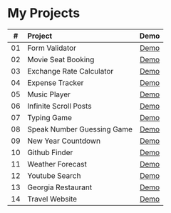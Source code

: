 # My Projects

|  #  |    Project     |                                 Demo                                 |
| :-: | :------------ | :------------------------------------------------------------------: |
| 01  | Form Validator | [Demo](https://hff2.github.io/My-Projects/Form_Validator/index.html) |
| 02  | Movie Seat Booking | [Demo](https://hff2.github.io/My-Projects/Seat_Booking/index.html) |
| 03  | Exchange Rate Calculator| [Demo](https://hff2.github.io/My-Projects/Exchage_Rate/index.html) |
| 04  | Expense Tracker| [Demo](https://hff2.github.io/My-Projects/Expense_Tracker/index.html) |
| 05  | Music Player| [Demo](https://hff2.github.io/My-Projects/Music_Player/index.html) |
| 06  | Infinite Scroll Posts| [Demo](https://hff2.github.io/My-Projects/Infinite_Scroll/index.html) |
| 07  | Typing Game| [Demo](https://hff2.github.io/My-Projects/Typing_Game/index.html) |
| 08  | Speak Number Guessing Game| [Demo](https://hff2.github.io/My-Projects/Speak_Number_Guessing/index.html)|
| 09  | New Year Countdown| [Demo](https://hff2.github.io/My-Projects/New_Year_Countdown/index.html) |
| 10  | Github Finder| [Demo](https://hff2.github.io/My-Projects/Github_Finder/index.html) |
| 11  | Weather Forecast | [Demo](https://hff2.github.io/My-Projects/Weather_Forecast/index.html) |
| 12  | Youtube Search | [Demo](https://hff2.github.io/My-Projects/Youtube_Search/index.html) |
| 13  | Georgia Restaurant | [Demo](https://hff2.github.io/My-Projects/Georgia_Restaurant/index.html)|
| 14  | Travel Website | [Demo](https://hff2.github.io/My-Projects/Travel_Website/index.html)|

